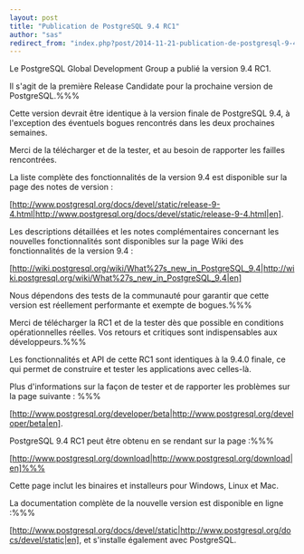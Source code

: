 ```yaml
---
layout: post
title: "Publication de PostgreSQL 9.4 RC1"
author: "sas"
redirect_from: "index.php?post/2014-11-21-publication-de-postgresql-9-4-rc1 "
---
```





<!--more-->


Le PostgreSQL Global Development Group a publié la version 9.4 RC1. 



Il s'agit de la première Release Candidate pour la prochaine version de PostgreSQL.%%%

Cette version devrait être identique à la version finale de PostgreSQL 9.4, à l'exception des éventuels bogues rencontrés dans les deux prochaines semaines.



Merci de la télécharger et de la tester, et au besoin de rapporter les failles rencontrées.



La liste complète des fonctionnalités de la version 9.4 est disponible sur la page des notes de version :

[http://www.postgresql.org/docs/devel/static/release-9-4.html|http://www.postgresql.org/docs/devel/static/release-9-4.html|en].



Les descriptions détaillées et les notes complémentaires concernant les nouvelles fonctionnalités sont disponibles sur la page Wiki des fonctionnalités de la version 9.4 :

[http://wiki.postgresql.org/wiki/What%27s_new_in_PostgreSQL_9.4|http://wiki.postgresql.org/wiki/What%27s_new_in_PostgreSQL_9.4|en]



Nous dépendons des tests de la communauté pour garantir que cette version est réellement performante et exempte de bogues.%%%

Merci de télécharger la RC1 et de la tester dès que possible en conditions opérationnelles réelles. Vos retours et critiques sont indispensables aux développeurs.%%%

Les fonctionnalités et API de cette RC1 sont identiques à la 9.4.0 finale, ce qui permet de construire et tester les applications avec celles-là.



Plus d'informations sur la façon de tester et de rapporter les problèmes sur la page suivante : %%%

[http://www.postgresql.org/developer/beta|http://www.postgresql.org/developer/beta|en].



PostgreSQL 9.4 RC1 peut être obtenu en se rendant sur la page :%%%

[http://www.postgresql.org/download|http://www.postgresql.org/download|en]%%%

Cette page inclut les binaires et installeurs pour Windows, Linux et Mac.



La documentation complète de la nouvelle version est disponible en ligne :%%%

[http://www.postgresql.org/docs/devel/static|http://www.postgresql.org/docs/devel/static|en], et s'installe également avec PostgreSQL.